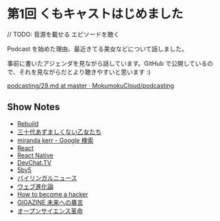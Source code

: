 # 第1回 くもキャストはじめました

// TODO: 音源を載せる
  エピソードを聴く

Podcast を始めた理由、最近きてる美女などについて話しました。

事前に書いたアジェンダを見ながら話しています。GitHub で公開しているので、それを見ながらだとより聴きやすいと思います :)

[podcasting/29.md at master · MokumokuCloud/podcasting](https://github.com/MokumokuCloud/podcasting/blob/master/agendas/2015/03/29.md)

## Show Notes
- [Rebuild](http://rebuild.fm)
- [三十代あずましくない乙女たち](http://azoto.crap.jp/)
- [miranda kerr - Google 検索](https://www.google.co.jp/search?q=miranda+kerr&safe=off&source=lnms&tbm=isch&sa=X&ei=3wwZVaJdiOTwBe7AgOAB&ved=0CAcQ_AUoAQ&biw=1106&bih=958)
- [React](http://facebook.github.io/react)
- [React Native](http://facebook.github.io/react-native/)
- [DevChat.TV](http://devchat.tv/)
- [5by5](http://5by5.tv)
- [バイリンガルニュース](http://bilingualnews.libsyn.com/)
- [ウェブ進化論](http://www.amazon.co.jp/dp/4480062858)
- [How to become a hacker](http://cruel.org/freeware/hacker.html)
- [GIGAZINE 未来への暴言](http://www.amazon.co.jp/dp/4023308714)
- [オープンサイエンス革命](http://www.amazon.co.jp/dp/4314011041)

